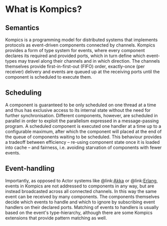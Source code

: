 What is Kompics?
================

Semantics
---------
Kompics is a programming model for distributed systems that implements protocols as event-driven components connected by channels. Kompics provides a form of type system for events, where every component declares its required and provided ports, which in turn define which event-types may travel along their channels and in which direction. The channels themselves provide first-in-first-out (FIFO) order, exactly-once (per receiver) delivery and events are queued up at the receiving ports until the component is scheduled to execute them.

Scheduling
----------- 
A component is guaranteed to be only scheduled on one thread at a time and thus has exclusive access to its internal state without the need for further synchronisation. Different components, however, are scheduled in parallel in order to exploit the parallelism expressed in a message-passing program. A scheduled component is executed one handler at a time up to a configurable maximum, after which the component will placed at the end of the queue of components waiting to be scheduled. This behaviour provides a tradeoff between efficiency – re-using component state once it is loaded into cache – and fairness, i.e. avoiding starvation of components with fewer events.

Event-handling
--------------
Importantly, as opposed to Actor systems like @link:[Akka](http://akka.io/) or @link:[Erlang](http://www.erlang.se/), events in Kompics are not addressed to components in any way, but are instead broadcasted across all connected channels. In this way the same event can be received by many components. The components themselves decide which events to handle and which to ignore by subscribing event handlers on their declared ports. Matching of events to handlers is usually based on the event's type-hierarchy, although there are some Kompics extensions that provide pattern matching as well.
